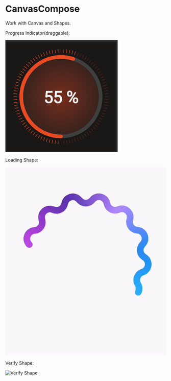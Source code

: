 # CanvasCompose
Work with Canvas and Shapes.

Progress Indicator(draggable):

![Progress Indicator](https://github.com/sajjad-dehnavi/CanvasCompose/raw/master/progress_indicator.png)

Loading Shape:

![Loading Shape](https://github.com/sajjad-dehnavi/CanvasCompose/raw/master/loading_shape.gif)

Verify Shape:

![Verify Shape](https://github.com/sajjad-dehnavi/CanvasCompose/raw/master/verify_shape.gif)
